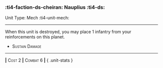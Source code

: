 ### :ti4-faction-ds-cheiran: **Nauplius** :ti4-ds:

Unit Type: Mech :ti4-unit-mech:

---

When this unit is destroyed, you may place 1 infantry from your reinforcements on this planet.

* <span style="font-variant:small-caps;">Sustain Damage</span> 


---

__|__ <span style="font-variant:small-caps;">Cost 2</span> __|__ <span style="font-variant:small-caps;">Combat 6</span> __|__
{ .unit-stats }
